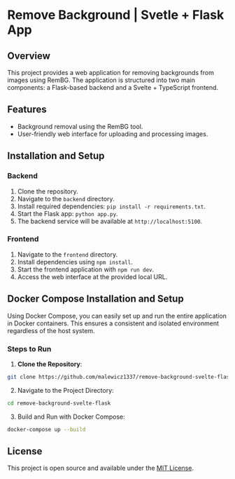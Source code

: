 # Remove Background | Svetle + Flask App

## Overview

This project provides a web application for removing backgrounds from images using RemBG. The application is structured into two main components: a Flask-based backend and a Svelte + TypeScript frontend.

## Features

- Background removal using the RemBG tool.
- User-friendly web interface for uploading and processing images.

## Installation and Setup

### Backend

1. Clone the repository.
2. Navigate to the `backend` directory.
3. Install required dependencies: `pip install -r requirements.txt`.
4. Start the Flask app: `python app.py`.
5. The backend service will be available at `http://localhost:5100`.

### Frontend

1. Navigate to the `frontend` directory.
2. Install dependencies using `npm install`.
3. Start the frontend application with `npm run dev`.
4. Access the web interface at the provided local URL.

## Docker Compose Installation and Setup

Using Docker Compose, you can easily set up and run the entire application in Docker containers. This ensures a consistent and isolated environment regardless of the host system.

### Steps to Run

1. **Clone the Repository**:

```bash
git clone https://github.com/malewicz1337/remove-background-svelte-flask.git
```

2. Navigate to the Project Directory:

```bash
cd remove-background-svelte-flask

```

3. Build and Run with Docker Compose:

```bash
docker-compose up --build
```

## License

This project is open source and available under the [MIT License](LICENSE).

